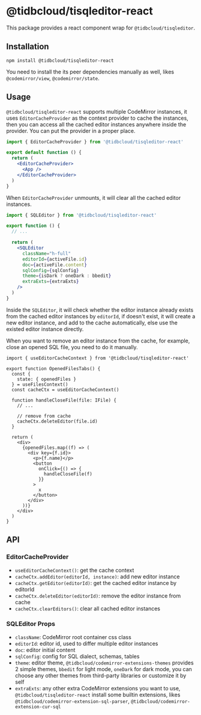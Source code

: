 # @tidbcloud/tisqleditor-react

This package provides a react component wrap for `@tidbcloud/tisqleditor`.

## Installation

```shell
npm install @tidbcloud/tisqleditor-react
```

You need to install the its peer dependencies manually as well, likes `@codemirror/view`, `@codemirror/state`.

## Usage

`@tidbcloud/tisqleditor-react` supports multiple CodeMirror instances, it uses `EditorCacheProvider` as the context provider to cache the instances, then you can access all the cached editor instances anywhere inside the provider. You can put the provider in a proper place.

```jsx
import { EditorCacheProvider } from '@tidbcloud/tisqleditor-react'

export default function () {
  return (
    <EditorCacheProvider>
      <App />
    </EditorCacheProvider>
  )
}
```

When `EditorCacheProvider` unmounts, it will clear all the cached editor instances.

```jsx
import { SQLEditor } from '@tidbcloud/tisqleditor-react'

export function () {
  // ...

  return (
    <SQLEditor
      className="h-full"
      editorId={activeFile.id}
      doc={activeFile.content}
      sqlConfig={sqlConfig}
      theme={isDark ? oneDark : bbedit}
      extraExts={extraExts}
    />
  )
}
```

Inside the `SQLEditor`, it will check whether the editor instance already exists from the cached editor instances by `editorId`, if doesn't exist, it will create a new editor instance, and add to the cache automatically, else use the existed editor instance directly.

When you want to remove an editor instance from the cache, for example, close an opened SQL file, you need to do it manually.

```tsx
import { useEditorCacheContext } from '@tidbcloud/tisqleditor-react'

export function OpenedFilesTabs() {
  const {
    state: { openedFiles }
  } = useFilesContext()
  const cacheCtx = useEditorCacheContext()

  function handleCloseFile(file: IFile) {
    // ...

    // remove from cache
    cacheCtx.deleteEditor(file.id)
  }

  return (
    <div>
      {openedFiles.map((f) => (
        <div key={f.id}>
          <p>{f.name}</p>
          <button
            onClick={() => {
              handleCloseFile(f)
            }}
          >
            x
          </button>
        </div>
      ))}
    </div>
  )
}
```

## API

### EditorCacheProvider

- `useEditorCacheContext()`: get the cache context
- `cacheCtx.addEditor(editorId, instance)`: add new editor instance
- `cacheCtx.getEditor(editorId)`: get the cached editor instance by editorId
- `cacheCtx.deleteEditor(editorId)`: remove the editor instance from cache
- `cacheCtx.clearEditors()`: clear all cached editor instances

### SQLEditor Props

- `className`: CodeMirror root container css class
- `editorId`: editor id, used to differ multiple editor instances
- `doc`: editor initial content
- `sqlConfig`: config for SQL dialect, schemas, tables
- `theme`: editor theme, `@tidbcloud/codemirror-extensions-themes` provides 2 simple themes, `bbedit` for light mode, `oneDark` for dark mode, you can choose any other themes from third-party libraries or customize it by self
- `extraExts`: any other extra CodeMirror extensions you want to use, `@tidbcloud/tisqleditor-react` install some builtin extensions, likes `@tidbcloud/codemirror-extension-sql-parser`, `@tidbcloud/codemirror-extension-cur-sql`
